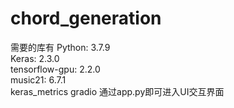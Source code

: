 # chord_generation
需要的库有
Python: 3.7.9\
Keras: 2.3.0\
tensorflow-gpu: 2.2.0\
music21: 6.7.1\
keras_metrics
gradio
通过app.py即可进入UI交互界面
